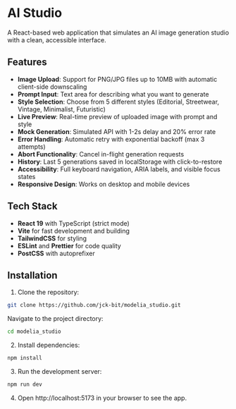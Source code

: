 # AI Studio

A React-based web application that simulates an AI image generation studio with a clean, accessible interface.

## Features

- **Image Upload**: Support for PNG/JPG files up to 10MB with automatic client-side downscaling
- **Prompt Input**: Text area for describing what you want to generate
- **Style Selection**: Choose from 5 different styles (Editorial, Streetwear, Vintage, Minimalist, Futuristic)
- **Live Preview**: Real-time preview of uploaded image with prompt and style
- **Mock Generation**: Simulated API with 1-2s delay and 20% error rate
- **Error Handling**: Automatic retry with exponential backoff (max 3 attempts)
- **Abort Functionality**: Cancel in-flight generation requests
- **History**: Last 5 generations saved in localStorage with click-to-restore
- **Accessibility**: Full keyboard navigation, ARIA labels, and visible focus states
- **Responsive Design**: Works on desktop and mobile devices

## Tech Stack

- **React 19** with TypeScript (strict mode)
- **Vite** for fast development and building
- **TailwindCSS** for styling
- **ESLint** and **Prettier** for code quality
- **PostCSS** with autoprefixer

## Installation

1. Clone the repository:
```bash
git clone https://github.com/jck-bit/modelia_studio.git
```

Navigate to the project directory:
```bash
cd modelia_studio
```

2. Install dependencies:
```bash
npm install
```

3. Run the development server:
```bash
npm run dev
```

4. Open http://localhost:5173 in your browser to see the app.


